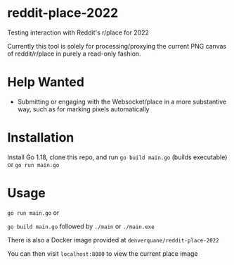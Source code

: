 # reddit-place-2022
Testing interaction with Reddit's r/place for 2022

Currently this tool is solely for processing/proxying the current PNG canvas of reddit/r/place in purely a read-only fashion.

# Help Wanted
- Submitting or engaging with the Websocket/place in a more substantive way, such as for marking pixels automatically

# Installation
Install Go 1.18, clone this repo, and run `go build main.go` (builds executable) or `go run main.go`

# Usage
`go run main.go` or 

`go build main.go` followed by `./main` or `./main.exe`

There is also a Docker image provided at `denverquane/reddit-place-2022`

You can then visit `localhost:8080` to view the current place image
